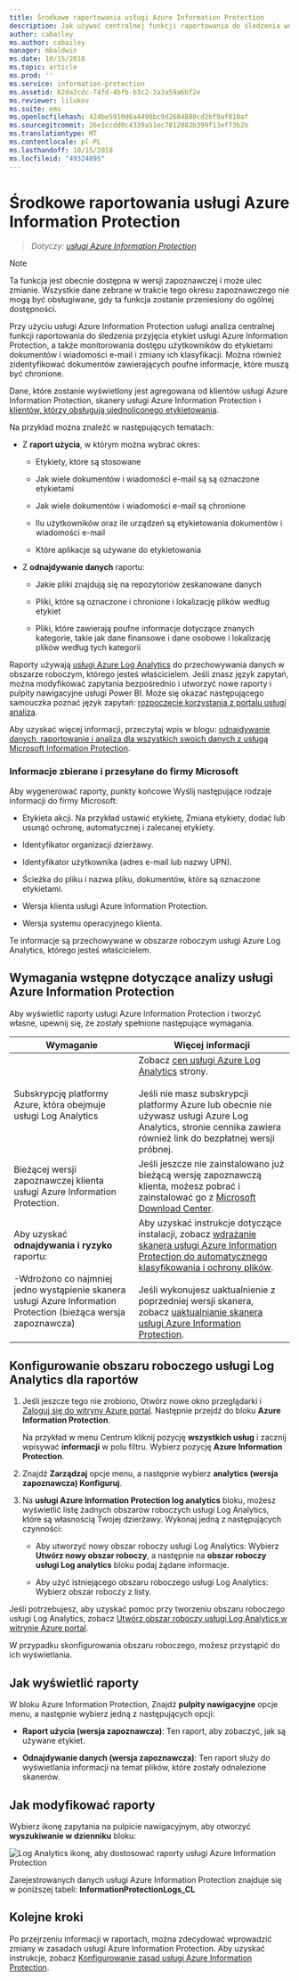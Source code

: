 ```yaml
---
title: Środkowe raportowania usługi Azure Information Protection
description: Jak używać centralnej funkcji raportowania do śledzenia wdrożenia etykiet usługi Azure Information Protection i identyfikowania plików, które zawierają poufne informacje
author: cabailey
ms.author: cabailey
manager: mbaldwin
ms.date: 10/15/2018
ms.topic: article
ms.prod: ''
ms.service: information-protection
ms.assetid: b2da2cdc-74fd-4bfb-b3c2-2a3a59a6bf2e
ms.reviewer: lilukov
ms.suite: ems
ms.openlocfilehash: 424be5910d6a4498bc9d2684888cd2bf9af010af
ms.sourcegitcommit: 26e1ccdd0c4339a51ec7812082b399f13ef73b2b
ms.translationtype: MT
ms.contentlocale: pl-PL
ms.lasthandoff: 10/15/2018
ms.locfileid: "49324895"
---
```

# <a name="central-reporting-for-azure-information-protection"></a>Środkowe raportowania usługi Azure Information Protection

>*Dotyczy: [usługi Azure Information Protection](https://azure.microsoft.com/pricing/details/information-protection)*

> [!NOTE]
> Ta funkcja jest obecnie dostępna w wersji zapoznawczej i może ulec zmianie. Wszystkie dane zebrane w trakcie tego okresu zapoznawczego nie mogą być obsługiwane, gdy ta funkcja zostanie przeniesiony do ogólnej dostępności.


Przy użyciu usługi Azure Information Protection usługi analiza centralnej funkcji raportowania do śledzenia przyjęcia etykiet usługi Azure Information Protection, a także monitorowania dostępu użytkowników do etykietami dokumentów i wiadomości e-mail i zmiany ich klasyfikacji. Można również zidentyfikować dokumentów zawierających poufne informacje, które muszą być chronione.

Dane, które zostanie wyświetlony jest agregowana od klientów usługi Azure Information Protection, skanery usługi Azure Information Protection i [klientów, którzy obsługują ujednoliconego etykietowania](configure-policy-migrate-labels.md#clients-that-support-unified-labeling).

Na przykład można znaleźć w następujących tematach:

- Z **raport użycia**, w którym można wybrać okres:
    
    - Etykiety, które są stosowane
    
    - Jak wiele dokumentów i wiadomości e-mail są są oznaczone etykietami
    
    - Jak wiele dokumentów i wiadomości e-mail są chronione
    
    - Ilu użytkowników oraz ile urządzeń są etykietowania dokumentów i wiadomości e-mail
    
    - Które aplikacje są używane do etykietowania

- Z **odnajdywanie danych** raportu:

    - Jakie pliki znajdują się na repozytoriów zeskanowane danych
    
    - Pliki, które są oznaczone i chronione i lokalizację plików według etykiet
    
    - Pliki, które zawierają poufne informacje dotyczące znanych kategorie, takie jak dane finansowe i dane osobowe i lokalizację plików według tych kategorii
    
Raporty używają [usługi Azure Log Analytics](/azure/log-analytics/log-analytics-overview) do przechowywania danych w obszarze roboczym, którego jesteś właścicielem. Jeśli znasz język zapytań, można modyfikować zapytania bezpośrednio i utworzyć nowe raporty i pulpity nawigacyjne usługi Power BI. Może się okazać następującego samouczka poznać język zapytań: [rozpoczęcie korzystania z portalu usługi analiza](https://docs.loganalytics.io/docs/Learn/Getting-Started/Getting-started-with-the-Analytics-portal). 

Aby uzyskać więcej informacji, przeczytaj wpis w blogu: [odnajdywanie danych, raportowanie i analiza dla wszystkich swoich danych z usługą Microsoft Information Protection](https://techcommunity.microsoft.com/t5/Azure-Information-Protection/Data-discovery-reporting-and-analytics-for-all-your-data-with/ba-p/253854).

### <a name="information-collected-and-sent-to-microsoft"></a>Informacje zbierane i przesyłane do firmy Microsoft

Aby wygenerować raporty, punkty końcowe Wyślij następujące rodzaje informacji do firmy Microsoft:

- Etykieta akcji. Na przykład ustawić etykietę, Zmiana etykiety, dodać lub usunąć ochronę, automatycznej i zalecanej etykiety.

- Identyfikator organizacji dzierżawy.

- Identyfikator użytkownika (adres e-mail lub nazwy UPN).

- Ścieżka do pliku i nazwa pliku, dokumentów, które są oznaczone etykietami.

- Wersja klienta usługi Azure Information Protection.

- Wersja systemu operacyjnego klienta.

Te informacje są przechowywane w obszarze roboczym usługi Azure Log Analytics, którego jesteś właścicielem.

## <a name="prerequisites-for-azure-information-protection-analytics"></a>Wymagania wstępne dotyczące analizy usługi Azure Information Protection
Aby wyświetlić raporty usługi Azure Information Protection i tworzyć własne, upewnij się, że zostały spełnione następujące wymagania.

|Wymaganie|Więcej informacji|
|---------------|--------------------|
|Subskrypcję platformy Azure, która obejmuje usługi Log Analytics|Zobacz [cen usługi Azure Log Analytics](https://azure.microsoft.com/pricing/details/log-analytics) strony.<br /><br />Jeśli nie masz subskrypcji platformy Azure lub obecnie nie używasz usługi Azure Log Analytics, stronie cennika zawiera również link do bezpłatnej wersji próbnej.|
|Bieżącej wersji zapoznawczej klienta usługi Azure Information Protection.|Jeśli jeszcze nie zainstalowano już bieżącą wersję zapoznawczą klienta, możesz pobrać i zainstalować go z [Microsoft Download Center](https://www.microsoft.com/en-us/download/details.aspx?id=53018).|
|Aby uzyskać **odnajdywania i ryzyko** raportu: <br /><br />-Wdrożono co najmniej jedno wystąpienie skanera usługi Azure Information Protection (bieżąca wersja zapoznawcza)|Aby uzyskać instrukcje dotyczące instalacji, zobacz [wdrażanie skanera usługi Azure Information Protection do automatycznego klasyfikowania i ochrony plików](deploy-aip-scanner.md). <br /><br />Jeśli wykonujesz uaktualnienie z poprzedniej wersji skanera, zobacz [uaktualnianie skanera usługi Azure Information Protection](./rms-client/client-admin-guide.md#upgrading-the-azure-information-protection-scanner).|


## <a name="configure-a-log-analytics-workspace-for-the-reports"></a>Konfigurowanie obszaru roboczego usługi Log Analytics dla raportów

1. Jeśli jeszcze tego nie zrobiono, Otwórz nowe okno przeglądarki i [Zaloguj się do witryny Azure portal](configure-policy.md#signing-in-to-the-azure-portal). Następnie przejdź do bloku **Azure Information Protection**. 
    
    Na przykład w menu Centrum kliknij pozycję **wszystkich usług** i zacznij wpisywać **informacji** w polu filtru. Wybierz pozycję **Azure Information Protection**.
    
2. Znajdź **Zarządzaj** opcje menu, a następnie wybierz **analytics (wersja zapoznawcza) Konfiguruj**.

3. Na **usługi Azure Information Protection log analytics** bloku, możesz wyświetlić listę żadnych obszarów roboczych usługi Log Analytics, które są własnością Twojej dzierżawy. Wykonaj jedną z następujących czynności:
    
    - Aby utworzyć nowy obszar roboczy usługi Log Analytics: Wybierz **Utwórz nowy obszar roboczy**, a następnie na **obszar roboczy usługi Log analytics** bloku podaj żądane informacje.
    
    - Aby użyć istniejącego obszaru roboczego usługi Log Analytics: Wybierz obszar roboczy z listy.

Jeśli potrzebujesz, aby uzyskać pomoc przy tworzeniu obszaru roboczego usługi Log Analytics, zobacz [Utwórz obszar roboczy usługi Log Analytics w witrynie Azure portal](https://docs.microsoft.com/azure/log-analytics/log-analytics-quick-create-workspace).

W przypadku skonfigurowania obszaru roboczego, możesz przystąpić do ich wyświetlania.

## <a name="how-to-view-the-reports"></a>Jak wyświetlić raporty

W bloku Azure Information Protection, Znajdź **pulpity nawigacyjne** opcje menu, a następnie wybierz jedną z następujących opcji:

- **Raport użycia (wersja zapoznawcza)**: Ten raport, aby zobaczyć, jak są używane etykiet. 

- **Odnajdywanie danych (wersja zapoznawcza)**: Ten raport służy do wyświetlania informacji na temat plików, które zostały odnalezione skanerów.

## <a name="how-to-modify-the-reports"></a>Jak modyfikować raporty

Wybierz ikonę zapytania na pulpicie nawigacyjnym, aby otworzyć **wyszukiwanie w dzienniku** bloku: 

![Log Analytics ikonę, aby dostosować raporty usługi Azure Information Protection](./media/log-analytics-icon.png)


Zarejestrowanych danych usługi Azure Information Protection znajduje się w poniższej tabeli: **InformationProtectionLogs_CL**

## <a name="next-steps"></a>Kolejne kroki
Po przejrzeniu informacji w raportach, można zdecydować wprowadzić zmiany w zasadach usługi Azure Information Protection. Aby uzyskać instrukcje, zobacz [Konfigurowanie zasad usługi Azure Information Protection](configure-policy.md).